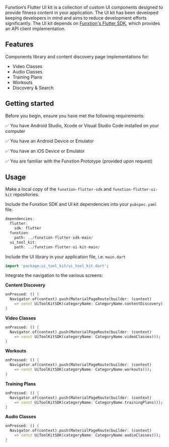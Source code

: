 Funxtion’s Flutter UI kit is a collection of custom UI components designed to provide fitness content in your application. The UI kit has been developed keeping developers in mind and aims to reduce development efforts significantly. The UI kit depends on [Funxtion's Flutter SDK](https://github.com/Funxtion-International/funxtion-flutter-sdk), which provides an API client implementation.

## Features
Components library and content discovery page implementations for:

* Video Classes
* Audio Classes
* Training Plans
* Workouts
* Discovery & Search

## Getting started

Before you begin, ensure you have met the following requirements:

:white_check_mark: You have Android Studio, Xcode or Visual Studio Code installed on your computer

:white_check_mark: You have an Android Device or Emulator

:white_check_mark: You have an iOS Device or Emulator

:white_check_mark: You are familiar with the Funxtion Prototype (provided upon request)

## Usage
Make a local copy of the `funxtion-flutter-sdk` and `funxtion-flutter-ui-kit` repositories.

Include the Funxtion SDK and UI kit dependencies into your `pubspec.yaml` file:

```dart
dependencies:
  flutter:
    sdk: flutter
  funxtion: 
    path: ../funxtion-flutter-sdk-main/
  ui_tool_kit:
    path: ../funxtion-flutter-ui-kit-main/
```

Include the UI library in your application file, i.e. `main.dart`

```dart
import 'package:ui_tool_kit/ui_tool_kit.dart';
```

Integrate the navigation to the various screens:

**Content Discovery**
```dart
onPressed: () {
  Navigator.of(context).push(MaterialPageRoute(builder: (context) 
    => const UiToolKitSDK(categoryName: CategoryName.contentDiscovery)));
}
```

**Video Classes**
```dart
onPressed: () {
  Navigator.of(context).push(MaterialPageRoute(builder: (context) 
    => const UiToolKitSDK(categoryName: CategoryName.videoClasses)));
}
```

**Workouts**
```dart
onPressed: () {
  Navigator.of(context).push(MaterialPageRoute(builder: (context) 
    => const UiToolKitSDK(categoryName: CategoryName.workouts)));
}
```

**Training Plans**
```dart
onPressed: () {
  Navigator.of(context).push(MaterialPageRoute(builder: (context) 
    => const UiToolKitSDK(categoryName: CategoryName.trainingPlans)));
}
```

**Audio Classes**
```dart
onPressed: () {
  Navigator.of(context).push(MaterialPageRoute(builder: (context) 
    => const UiToolKitSDK(categoryName: CategoryName.audioClasses)));
}
```
